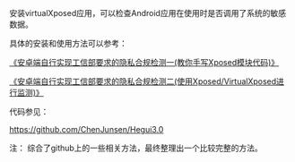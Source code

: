 
安装virtualXposed应用，可以检查Android应用在使用时是否调用了系统的敏感数据。

具体的安装和使用方法可以参考：

[《安卓端自行实现工信部要求的隐私合规检测一(教你手写Xposed模块代码)》](https://blog.csdn.net/cjs1534717040/article/details/118721277)

[《安卓端自行实现工信部要求的隐私合规检测二(使用Xposed/VirtualXposed进行监测)》](https://blog.csdn.net/cjs1534717040/article/details/118721277)


代码参见：

https://github.com/ChenJunsen/Hegui3.0

注：
综合了github上的一些相关方法，最终整理出一个比较完整的方法。




